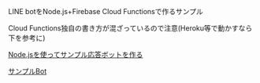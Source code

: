 LINE botをNode.js+Firebase Cloud Functionsで作るサンプル

Cloud Functions独自の書き方が混ざっているので注意(Heroku等で動かすなら下を参考に)

[Node.jsを使ってサンプル応答ボットを作る](https://developers.line.biz/ja/docs/messaging-api/nodejs-sample/#what-you-will-need)

[サンプルBot](https://lin.ee/ROCJLsr)
